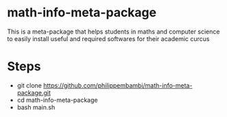 # math-info-meta-package
This is a meta-package that helps students in maths and computer science to easily install useful and required softwares for their academic curcus

# Steps
- git clone https://github.com/philippembambi/math-info-meta-package.git
- cd math-info-meta-package
- bash main.sh